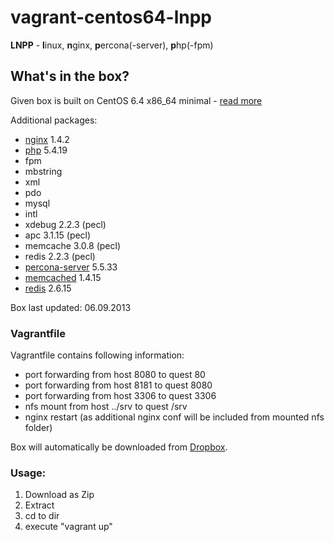 # vagrant-centos64-lnpp

**LNPP** - **l**inux, **n**ginx, **p**ercona(-server), **p**hp(-fpm)

## What's in the box?
Given box is built on CentOS 6.4 x86_64 minimal - [read more](http://wiki.centos.org/Manuals/ReleaseNotes/CentOSMinimalCD6.4)

Additional packages:
 * [nginx](http://nginx.org/) 1.4.2
 * [php](http://www.php.net/) 5.4.19
  * fpm
  * mbstring
  * xml
  * pdo
  * mysql
  * intl
  * xdebug 2.2.3 (pecl)
  * apc 3.1.15 (pecl)
  * memcache 3.0.8 (pecl)
  * redis 2.2.3 (pecl)
 * [percona-server](http://www.percona.com/software/percona-server) 5.5.33
 * [memcached](http://memcached.org/) 1.4.15
 * [redis](http://redis.io/) 2.6.15

Box last updated: 06.09.2013

### Vagrantfile
Vagrantfile contains following information:
 * port forwarding from host 8080 to quest 80
 * port forwarding from host 8181 to quest 8080
 * port forwarding from host 3306 to quest 3306
 * nfs mount from host ../srv to quest /srv
 * nginx restart (as additional nginx conf will be included from mounted nfs folder)

Box will automatically be downloaded from [Dropbox](https://dl.dropbox.com/s/6r4t3grdnhoavb9/CentOS-6.4-lnpp.box).

### Usage:

 1. Download as Zip
 2. Extract
 3. cd to dir
 4. execute "vagrant up"
